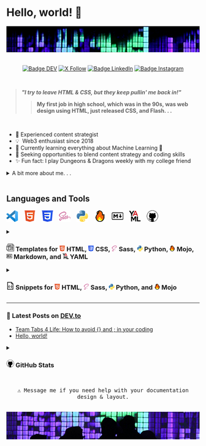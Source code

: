 # Hello, world! 👋

<img src="images/header.jpg" alt="Girl in a jacket">
<div align = center>
<br>

[![Badge DEV]][DEV]
[![X Follow]][Twitter]
[![Badge LinkedIn]][LinkedIn]
[![Badge Instagram]][Instagram]

[Badge DEV]: https://img.shields.io/badge/DEV.to-ilya0x-FFFFFF?color=FFFFFF&logo=dev&logoColor=FFFFFF&labelColor=000000
[DEV]: https://dev.to/ilya0x
[X Follow]: https://img.shields.io/twitter/follow/ilya0x
[Twitter]: https://twitter.com/ilya0x
[Badge LinkedIn]: https://img.shields.io/badge/LinkedIn-Ilya_Podobedov-FFFFFF?color=FFFFFF&logo=LinkedIn&logoColor=FFFFFF&labelColor=0077B5
[LinkedIn]: https://www.linkedin.com/in/ilya0x
[Badge Instagram]: https://img.shields.io/badge/Instagram-ilya0x-FFFFFF?color=FFFFFF&logo=Instagram&logoColor=FFFFFF&labelColor=962fbf
[Instagram]: https://www.instagram.com/ilya0x/
</div>
<br>

> <b><i>"I try to leave HTML & CSS, but they keep pullin' me back in!"</i>
>> My first job in high school, which was in the 90s, was web design using HTML,
>> just released CSS, and Flash. . .</b>

<br>

- 💭&nbsp;Experienced content strategist
- 💡&nbsp;&nbsp;Web3 enthusiast since 2018
- 🌱&nbsp;Currently learning everything about Machine Learning 🤯
- 🤝&nbsp;Seeking opportunities to blend content strategy and coding skills
- ✨&nbsp;Fun fact: I play Dungeons & Dragons weekly with my college friend

<details>
  
<summary>A bit more about me. . .</summary>
<br>

I'm a seasoned content strategist with a background in event production and
media coordination, a Bachelor degree in Design from [UC
Davis](https://www.ucdavis.edu/ "University of California at Davis") and a dozen
[NYU](https://www.nyu.edu/ "New York University") courses under my belt. I'm all
about learning and exploring new big ideas and diving into data, trends, and
what makes people tick.  I create content strategies that cover everything from
text, pictures, audio, video, to the vibe of a physical or virtual space.

I've been in Web3 space since 2018. I have worked with over a dozen NFT and
cryptocurrency projects in various capacities, including Creative Advisor for a
NFT trading platform and Director of Communications for a blueship NFT project.
I am very optimistic and excited about Web3 space and expect great financial
infrastructure and tools to come out of it.

Lately, I've been geeking out on [Python](https://www.python.org/ "Python
programming language") and machine learning. The [MIT Introduction to Deep
Learning](https://www.youtube.com/playlist?list=PLtBw6njQRU-rwp5__7C0oIVt26ZgjG9NI)
course lectures and the [PyTorch for Deep Learning & Machine Learning – Full
Course](https://youtu.be/V_xro1bcAuA?si=i7bEsZQGZZC7rO3B) on YouTube have been
most invaluable for both, learning the theory and terminology behind Machine
Learning and Deep Learning, as well as learning the fundamentals of PyTorch
(it's a 25-hour course!). I'm also excited about learning
[Mojo🔥](https://docs.modular.com/mojo/ "Mojo programming language") from ground
up as I've been following its development since it was made accessible in May
2023.

I'm hoping to find a gig that lets me blend my event and content skills with my
new coding chops. <br>

</details>
<br>

## Languages and Tools

![VS Code](images/vscode-30.png "Visual Studio Code") &nbsp;&nbsp;
![HTML5](images/html5-30.png "HTML") &nbsp;&nbsp; ![CSS3](images/css3-30.png
"CSS") &nbsp;&nbsp; ![Sass](images/sass5-30.png "Sass") &nbsp;&nbsp;
![Python](images/python-30.png "Python") &nbsp;&nbsp; ![Mojo](images/mojo-30.png
"Mojo") &nbsp;&nbsp; ![Markdown](images/markdown-30.png "Markdown") &nbsp;&nbsp;
![YAML](images/yaml-30.png "YAML") &nbsp;&nbsp; ![GitHub](images/github-30.png
"GitHub")

<details>
  
<summary><h3><img src="images/template-20.png" alt="HTML"> Templates for
<img src="images/html5-15.png" alt="HTML"> HTML,
<img src="images/css3-15.png" alt="CSS"> CSS,
<img src="images/sass5-s-15.png" alt="Sass"> Sass,
<img src="images/python-15.png" alt="Python"> Python,
<img src="images/mojo-15.png" alt="Mojo"> Mojo,
<img src="images/markdown-15.png" alt="Markdown"> Markdown, and
<img src="images/yaml-15.png" alt="YAML"> YAML</h3></summary>

<img src="images/work-in-progress-icon-70.png" alt="Work in Progress">
<br>
<table border="1">
        <tr>
            <th>Language</th>
            <th>Template Style</th>
            <th>Description</th>
        </tr>
        <tr>
            <td rowspan="3"><a href="https://github.com/ilya0x/html-templates">
            <img src="images/html5-15.png" alt="HTML"> HTML</a></td>
            <td><a href=""></a> Generic</td>
            <td>Description of the Generic template</td>
        </tr>
        <tr>
            <td><a href=""></a>Flask</td>
            <td>Description of the Flask template</td>
        </tr>
        <tr>
            <td><a href=""></a>Django</td>
            <td>Description of the Django template</td>
        </tr>
        <tr>
            <td rowspan="2"><a href=""></a><img src="images/css3-15.png" alt="CSS"> CSS</td>
            <td><a href=""></a>Generic</td>
            <td>Description of the Generic template</td>
        </tr>
        <tr>
            <td><a href=""></a>Detailed with Notes</td>
            <td>Description of the Detailed with Notes template</td>
        </tr>
        <tr>
            <td rowspan="2"><a href=""></a><img src="images/sass5-s-15.png" alt="Sass"> Sass</td>
            <td><a href=""></a>Using <abbr title="Live Sass Compiler">LSC</abbr>
            <abbr title="Visual Studio Code">VSC</abbr> extension</td>
            <td>Description of Using
            <a href="https://marketplace.visualstudio.com/items?itemName=glenn2223.live-sass">Live
            Sass Compiler</a> <abbr title="Visual Studio Code">VSC</abbr>
            extension template</td>
        </tr>
        <tr>
            <td><a href=""></a>Using Gulp</td>
            <td>Description of Using Gulp template</td>
        </tr>
        <tr>
            <td rowspan="7"><a href=""></a><img src="images/python-15.png" alt="Python"> Python</td>
            <td><a href=""></a>Generic</td>
            <td>Description of the Generic template</td>
        </tr>
        <tr>
            <td><a href=""></a>Flask</td>
            <td>Description of the Flask template</td>
        </tr>
        <tr>
            <td><a href=""></a>Django</td>
            <td>Description of the Django template</td>
        </tr>
        <tr>
            <td><a href=""></a>PyGame</td>
            <td>Description of the PyGame template</td>
        </tr>
        <tr>
            <td><a href=""></a>PySide6</td>
            <td>Description of the PySide6 template</td>
        </tr>
        <tr>
            <td><a href=""></a>PyTorch: Generic</td>
            <td>Description of the PyTorch: Generic template</td>
        </tr>
        <tr>
            <td><a href=""></a>PyTorch: TorchAudio</td>
            <td>Description of the PyTorch: TorchAudio template</td>
        </tr>
        <tr>
            <td><a href=""></a><img src="images/mojo-15.png" alt="Mojo"> Mojo</td>
            <td><a href=""></a>Generic</td>
            <td>Description of the Generic template</td>
        </tr>
        <tr>
            <td rowspan="3"><a href=""></a><img src="images/markdown-15.png"
            alt="Markdown"> Markdown</td>
            <td><a href=""></a>Generic</td>
            <td>Description of the Generic template</td>
        </tr>
        <tr>
            <td><a href=""></a>GitHub README</td>
            <td>Description of the GitHub README template</td>
        </tr>
        <tr>
            <td><a href=""></a>GitHub Profile README</td>
            <td>Description of the GitHub Profile README template</td>
        </tr>
        <tr>
            <td rowspan="2"><a href="https://github.com/ilya0x/yaml-templates">
            <img src="images/yaml-15.png" alt="YAML"> YAML</a></td>
            <td><a href="https://github.com/ilya0x/yaml-templates/generic">Generic</a></td>
            <td>Description of the Generic template</td>
        </tr>
        <tr>
            <td><a href="https://github.com/ilya0x/yaml-templates/github-stats">
            </a>GitHub Stats</td>
            <td>Description of the GitHub Stats template</td>
        </tr>
    </table>

</details>

<details>
  
<summary><h3><img src="images/json-20.png" alt="HTML"> Snippets for
<img src="images/html5-15.png" alt="HTML"> HTML,
<img src="images/sass5-s-15.png" alt="Sass"> Sass,
<img src="images/python-15.png" alt="Python"> Python, and
<img src="images/mojo-15.png" alt="Mojo"> Mojo</h3></summary>

<img src="images/work-in-progress-icon-70.png" alt="Work in Progress">
<br>

- <img src="images/html5-15.png" alt="HTML"> HTML
- <img src="images/sass5-s-15.png" alt="Sass"> Sass
- <img src="images/python-15.png" alt="Python"> Python
- <img src="images/mojo-15.png" alt="Mojo"> Mojo

</details>

---

### 📓 Latest Posts on [DEV.to](https://dev.to/)
<!-- BLOG-POST-LIST:START -->
- [Team Tabs 4 Life: How to avoid {} and ; in your coding](https://dev.to/ilya0x/team-tabs-4-life-how-to-avoid-and-in-your-coding-4mb)
- [Hello, world!](https://dev.to/ilya0x/hello-world-jl7)
<!-- BLOG-POST-LIST:END -->

<details>
  
<summary><h3><img src="images/github-20.png" alt="HTML"> GitHub Stats</h3></summary>

[![Anurag's GitHub stats](https://github-readme-stats.vercel.app/api?username=ilya0x)](https://github.com/anuraghazra/github-readme-stats)

</details>

<div align = center>

<kbd><br>
⚠ Message me if you need help with your documentation design & layout.
<br><br></kbd>

<img src="images/footer.jpg" alt="Girl in a jacket">
</div>

 <!-- Reference Links: -->
<!-- Consolidate all links below:
[twitter]
[linkedin]
[instagram]
[ucd]:
[nyu]:
[python]:
[mit-dl-coudse]:
[pytorch-coudse]:
[mojo]:
-->
